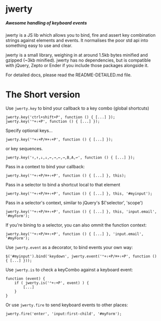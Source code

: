 jwerty
======
##### Awesome handling of keyboard events

jwerty is a JS lib which allows you to bind, fire and assert key combination
strings against elements and events. It normalises the poor std api into
something easy to use and clear.

jwerty is a small library, weighing in at around 1.5kb bytes minified and
gzipped (~3kb minified). jwerty has no dependencies, but is compatible with
jQuery, Zepto or Ender if you include those packages alongside it.

For detailed docs, please read the README-DETAILED.md file.

The Short version
=================

Use `jwerty.key` to bind your callback to a key combo (global shortcuts)

    jwerty.key('ctrl+shift+P', function () { [...] });
    jwerty.key('⌃+⇧+P', function () { [...] });
    
Specify optional keys...

    jwerty.key('⌃+⇧+P/⌘+⇧+P', function () { [...] });
    
or key sequences.

    jwerty.key('↑,↑,↓,↓,←,→,←,→,B,A,↩', function () { [...] });
    
Pass in a context to bind your callback:

    jwerty.key('⌃+⇧+P/⌘+⇧+P', function () { [...] }, this);
    
Pass in a selector to bind a shortcut local to that element

    jwerty.key('⌃+⇧+P/⌘+⇧+P', function () { [...] }, this, '#myinput');
    
Pass in a selector's context, similar to jQuery's $('selector', 'scope')

    jwerty.key('⌃+⇧+P/⌘+⇧+P', function () { [...] }, this, 'input.email', '#myForm');
    
If you're bining to a selector, you can also ommit the function context:

    jwerty.key('⌃+⇧+P/⌘+⇧+P', function () { [...] }, 'input.email', '#myForm');
    
Use `jwerty.event` as a decorator, to bind events your own way:
    
    $('#myinput').bind('keydown', jwerty.event('⌃+⇧+P/⌘+⇧+P', function () { [...] }));
    
Use `jwerty.is` to check a keyCombo against a keyboard event:

    function (event) {
        if ( jwerty.is('⌃+⇧+P', event) ) {
            [...]
        }
    }

Or use `jwerty.fire` to send keyboard events to other places:

    jwerty.fire('enter', 'input:first-child', '#myForm');